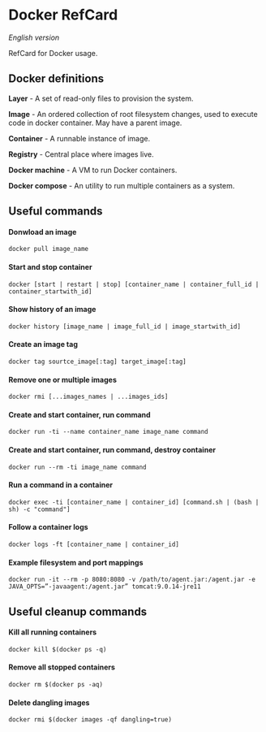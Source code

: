 # Docker RefCard
*English version*

RefCard for Docker usage.

## Docker definitions

**Layer** - A set of read-only files to provision the system.

**Image** - An ordered collection of root filesystem changes, used to execute code in docker container. May have a parent image.

**Container** - A runnable instance of image.

**Registry** - Central place where images live.

**Docker machine** - A VM to run Docker containers.

**Docker compose** - An utility to run multiple containers as a system.

## Useful commands

#### Donwload an image
`docker pull image_name`

#### Start and stop container
`docker [start | restart | stop] [container_name | container_full_id | container_startwith_id]`

#### Show history of an image
`docker history [image_name | image_full_id | image_startwith_id]`

#### Create an image tag
`docker tag sourtce_image[:tag] target_image[:tag]`

#### Remove one or multiple images
`docker rmi [...images_names | ...images_ids]`

#### Create and start container, run command
`docker run -ti --name container_name image_name command`

#### Create and start container, run command, destroy container
`docker run --rm -ti image_name command`

#### Run a command in a container
`docker exec -ti [container_name | container_id] [command.sh | (bash | sh) -c "command"]`

#### Follow a container logs
`docker logs -ft [container_name | container_id]`

#### Example filesystem and port mappings
`docker run -it --rm -p 8080:8080 -v /path/to/agent.jar:/agent.jar -e JAVA_OPTS=”-javaagent:/agent.jar” tomcat:9.0.14-jre11`


## Useful cleanup commands

#### Kill all running containers
`docker kill $(docker ps -q)`

#### Remove all stopped containers
`docker rm $(docker ps -aq)`

#### Delete dangling images
`docker rmi $(docker images -qf dangling=true)`
